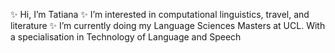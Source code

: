 ✨ Hi, I’m Tatiana
✨ I’m interested in computational linguistics, travel, and literature
✨ I’m currently doing my Language Sciences Masters at UCL. With a specialisation in Technology of Language and Speech

<!---
kanincityy/kanincityy is a ✨ special ✨ repository because its `README.md` (this file) appears on your GitHub profile.
You can click the Preview link to take a look at your changes.
--->
